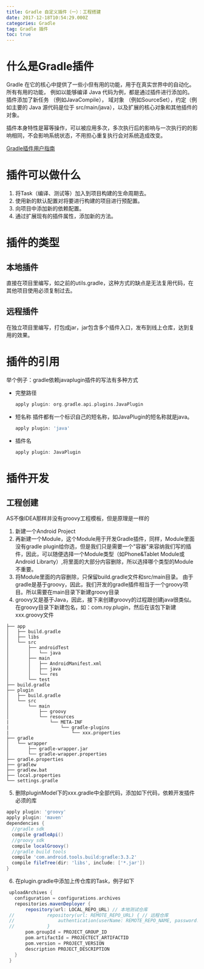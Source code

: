 ```yaml
---
title: Gradle 自定义插件（一）：工程搭建
date: 2017-12-18T10:54:29.000Z
categories: Gradle
tag: Gradle 插件
toc: true
---
```


# 什么是Gradle插件

Gradle 在它的核心中提供了一些小但有用的功能，用于在真实世界中的自动化。所有有用的功能， 例如以能够编译 Java 代码为例，都是通过插件进行添加的。插件添加了新任务 （例如JavaCompile）， 域对象 （例如SourceSet），约定（例如主要的 Java 源代码是位于 src/main/java），以及扩展的核心对象和其他插件的对象。

插件本身特性是幂等操作，可以被应用多次，多次执行后的影响与一次执行的的影响相同，不会影响系统状态，不用担心重复执行会对系统造成改变。

[Gradle插件用户指南](http://avatarqing.github.io/Gradle-Plugin-User-Guide-Chinese-Verision/introduction/README.html)

# 插件可以做什么

1. 将Task（编译、测试等）加入到项目构建的生命周期去。
2. 使用新的默认配置对将要进行构建的项目进行预配置。
3. 向项目中添加新的依赖配置。
4. 通过扩展现有的插件属性，添加新的方法。

<!-- more -->

 # 插件的类型

## 本地插件

直接在项目里编写，如之前的utils.gradle，这种方式的缺点是无法复用代码，在其他项目使用必须复制过去。

## 远程插件

在独立项目里编写，打包成jar，jar包含多个插件入口，发布到线上仓库，达到复用的效果。

# 插件的引用

举个例子：gradle依赖javaplugin插件的写法有多种方式

- 完整路径

  ```groovy
  apply plugin: org.gradle.api.plugins.JavaPlugin
  ```

- 短名称 插件都有一个标识自己的短名称，如JavaPlugin的短名称就是java。

  ```groovy
  apply plugin: 'java'
  ```

- 插件名

  ```groovy
  apply plugin: JavaPlugin
  ```

# 插件开发

## 工程创建

AS不像IDEA那样并没有groovy工程模板，但是原理是一样的

1. 新建一个Android Project
2. 再新建一个Module，这个Module用于开发Gradle插件，同样，Module里面没有gradle plugin给你选，但是我们只是需要一个"容器"来容纳我们写的插件，因此，可以随便选择一个Module类型（如Phone&Tablet Module或Android Librarty）,将里面的大部分内容删除，所以选择哪个类型的Module不重要。
3. 将Module里面的内容删除，只保留build.gradle文件和src/main目录。 由于gradle是基于groovy，因此，我们开发的gradle插件相当于一个groovy项目。所以需要在main目录下新建groovy目录
4. groovy又是基于Java，因此，接下来创建groovy的过程跟创建java很类似。在groovy目录下新建包名，如：com.roy.plugin，然后在该包下新建xxx.groovy文件

  ```
  ├── app
  │   ├── build.gradle
  │   ├── libs
  │   └── src
  │       ├── androidTest
  │       │   └── java
  │       ├── main
  │       │   ├── AndroidManifest.xml
  │       │   ├── java
  │       │   └── res
  │       └── test
  ├── build.gradle
  ├── plugin
  │   ├── build.gradle            
  │   └── src
  │       └── main
  │           ├── groovy          
  │           └── resources
  |               └── META-INF   
  |                   └── gradle-plugins     
  |                       └── xxx.properties
  ├── gradle
  │   └── wrapper
  │       ├── gradle-wrapper.jar
  │       └── gradle-wrapper.properties
  ├── gradle.properties
  ├── gradlew
  ├── gradlew.bat
  ├── local.properties
  └── settings.gradle
  ```

5. 删除pluginModel下的xxx.gradle中全部代码，添加如下代码，依赖开发插件必须的库

  ```groovy
  apply plugin: 'groovy'
  apply plugin: 'maven'
  dependencies {
    //gradle sdk
    compile gradleApi()
    //groovy sdk
    compile localGroovy()
    //gradle build tools
    compile 'com.android.tools.build:gradle:3.3.2'
    compile fileTree(dir: 'libs', include: ['*.jar'])
  }
  ```

6. 在plugin.gradle中添加上传仓库的Task，例子如下

  ```groovy
   uploadArchives {
     configuration = configurations.archives
     repositories.mavenDeployer {
         repository(url: LOCAL_REPO_URL) // 本地测试仓库
   //            repository(url: REMOTE_REPO_URL) { // 远程仓库
   //                authentication(userName: REMOTE_REPO_NAME, password: REMOTE_REPO_PASSWORD)
   //            }
         pom.groupId = PROJECT_GROUP_ID
         pom.artifactId = PROJECTECT_ARTIFACTID
         pom.version = PROJECT_VERSION
         description PROJECT_DESCRIPTION
     }
   }
  ```
